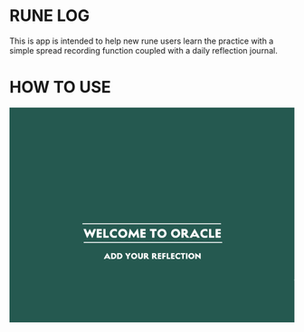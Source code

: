 # RUNE LOG

This is app is intended to help new rune users learn the practice with a simple spread recording function coupled with a daily reflection journal. 

# HOW TO USE
![](server/public/assets/wireFrames/journalEntry.png)